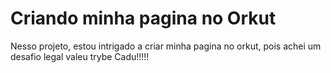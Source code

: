 # Criando minha pagina no Orkut

Nesso projeto, estou intrigado a criar minha pagina no orkut, pois achei um desafio legal valeu trybe Cadu!!!!!